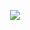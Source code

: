 <p align="center">
  <img src="https://github-readme-stats-five-sigma-33.vercel.app/api?show_icons=true&username=kokiriglade&theme=transparent">
</p>

